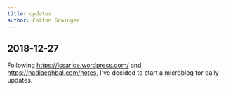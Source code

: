 ```yaml
---
title: updates
author: Colton Grainger
---
```


## 2018-12-27

Following <https://issarice.wordpress.com/> and <https://nadiaeghbal.com/notes>, I've decided to start a microblog for daily updates.
